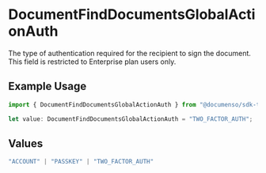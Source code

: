 # DocumentFindDocumentsGlobalActionAuth

The type of authentication required for the recipient to sign the document. This field is restricted to Enterprise plan users only.

## Example Usage

```typescript
import { DocumentFindDocumentsGlobalActionAuth } from "@documenso/sdk-typescript/models/operations";

let value: DocumentFindDocumentsGlobalActionAuth = "TWO_FACTOR_AUTH";
```

## Values

```typescript
"ACCOUNT" | "PASSKEY" | "TWO_FACTOR_AUTH"
```